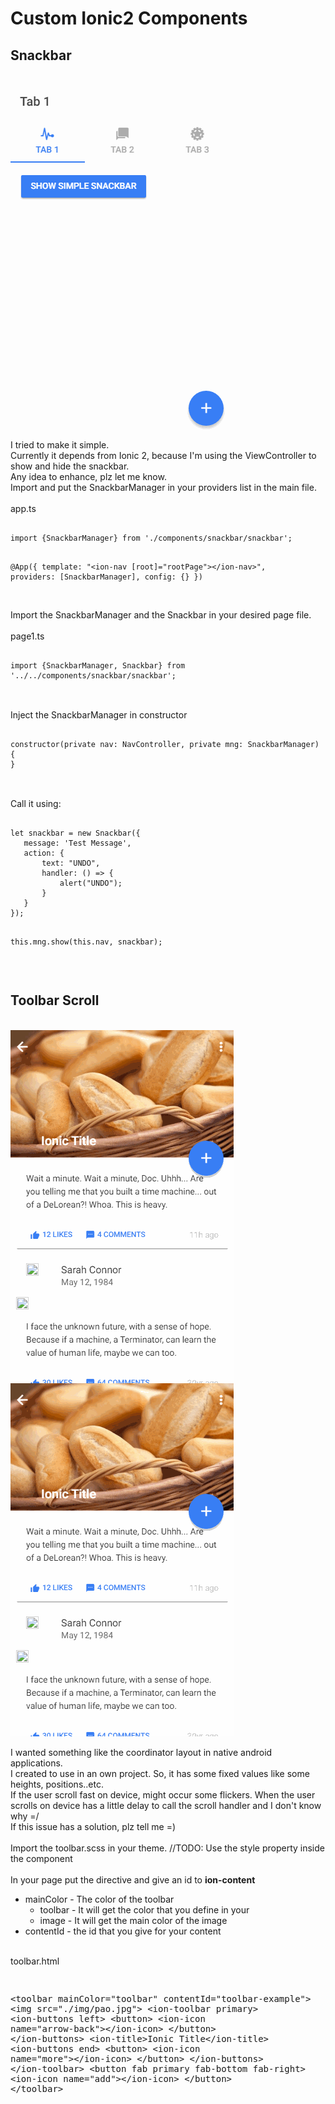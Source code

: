 # Custom Ionic2 Components
<h2>Snackbar</h2>
<br />
<img src="/resources/screenshots/snackbar.gif" />
<br />
I tried to make it simple.
<br />
Currently it depends from Ionic 2, because I'm using the ViewController to show and hide the snackbar.
<br />
Any idea to enhance, plz let me know.
<br />
Import and put the SnackbarManager in your providers list in the main file.
<br />
<br />
app.ts
<pre>
<code>
import {SnackbarManager} from './components/snackbar/snackbar';

@App({
  template: "&lt;ion-nav [root]="rootPage"&gt;&lt;/ion-nav&gt;",
  providers: [SnackbarManager],
  config: {}
})
</code>
</pre>
<br />
Import the SnackbarManager and the Snackbar in your desired page file.
<br />
<br />
page1.ts
<pre>
<code>
import {SnackbarManager, Snackbar} from '../../components/snackbar/snackbar';
</code>
</pre>
<br />
Inject the SnackbarManager in constructor
<pre>
<code>
constructor(private nav: NavController, private mng: SnackbarManager) {
}
</code>
</pre>
<br />
Call it using:
<br />
<pre>
<code>
let snackbar = new Snackbar({
   message: 'Test Message',
   action: {
       text: "UNDO",
       handler: () => {
           alert("UNDO");
       }
   }
});

this.mng.show(this.nav, snackbar);
</code>
</pre>
<br />
<h2>Toolbar Scroll</h2>
<br />
<img src="/resources/screenshots/toolbarscroll.gif" style="float: left;"/>
<img src="/resources/screenshots/toolbarscroll-image.gif" style="float: left;"/>
<div style="clear: both"></div> 
<br />
I wanted something like the coordinator layout in native android applications.<br />
I created to use in an own project. So, it has some fixed values like some heights, positions..etc.<br />
If the user scroll fast on device, might occur some flickers. When the user scrolls on device has a little delay to call
the scroll handler and I don't know why =/ <br/>
If this issue has a solution, plz tell me =)
<br />
<br />
Import the toolbar.scss in your theme. //TODO: Use the style property inside the component
<br />
<br />
In your page put the directive and give an id to <strong>ion-content</strong><br />
<ul>
  <li>mainColor - The color of the toolbar
    <ul>
      <li>toolbar - It will get the color that you define in your <ion-toolbar></li>
      <li>image - It will get the main color of the image</li>
    </ul>
  </li>
  <li>
    contentId - the id that you give for your content
  </li>
</ul>
<br />
toolbar.html
<pre>

&#x3C;toolbar mainColor=&#x22;toolbar&#x22; contentId=&#x22;toolbar-example&#x22;&#x3E;
    &#x3C;img src=&#x22;./img/pao.jpg&#x22;&#x3E;
    &#x3C;ion-toolbar primary&#x3E;
        &#x3C;ion-buttons left&#x3E;
            &#x3C;button&#x3E;
                &#x3C;ion-icon name=&#x22;arrow-back&#x22;&#x3E;&#x3C;/ion-icon&#x3E;
            &#x3C;/button&#x3E;
        &#x3C;/ion-buttons&#x3E;
        &#x3C;ion-title&#x3E;Ionic Title&#x3C;/ion-title&#x3E;
        &#x3C;ion-buttons end&#x3E;
            &#x3C;button&#x3E; 
                &#x3C;ion-icon name=&#x22;more&#x22;&#x3E;&#x3C;/ion-icon&#x3E;
            &#x3C;/button&#x3E;
        &#x3C;/ion-buttons&#x3E;
    &#x3C;/ion-toolbar&#x3E;
    &#x3C;button fab primary fab-bottom fab-right&#x3E;
        &#x3C;ion-icon name=&#x22;add&#x22;&#x3E;&#x3C;/ion-icon&#x3E;
    &#x3C;/button&#x3E;
&#x3C;/toolbar&#x3E;

</pre>









